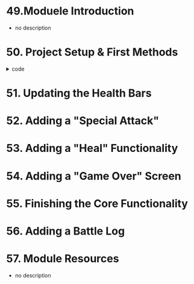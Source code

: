 # 49.Moduele Introduction

* no description

# 50. Project Setup & First Methods

<details>
<summary>code</summary>

* index.html

```html
<!DOCTYPE html>
<html lang="en">
  <head>
    <meta charset="UTF-8" />
    <meta name="viewport" content="width=device-width, initial-scale=1.0" />
    <title>Vue Basics</title>
    <link
      href="https://fonts.googleapis.com/css2?family=Jost:wght@400;700&display=swap"
      rel="stylesheet"
    />
    <link rel="stylesheet" href="styles.css" />
    <script src="https://unpkg.com/vue@next" defer></script>
    <script src="app.js" defer></script>
  </head>
  <body>
    <header>
      <h1>Monster Slayer</h1>
    </header>
    <div id="game">
      <section id="monster" class="container">
        <h2>Monster Health : {{ monsterHealth }}</h2>
        <div class="healthbar">
          <div class="healthbar__value"></div>
        </div>
      </section>
      <section id="player" class="container">
        <h2>Your Health : {{ playerHealth }}</h2>
        <div class="healthbar">
          <div class="healthbar__value"></div>
        </div>
      </section>
      <section id="controls">
        <button @click="attackMonster">ATTACK</button>
        <button>SPECIAL ATTACK</button>
        <button>HEAL</button>
        <button>SURRENDER</button>
      </section>
      <section id="log" class="container">
        <h2>Battle Log</h2>
        <ul></ul>
      </section>
    </div>
  </body>
</html>

```

* app.js

```js
/*
    Description.    methods for get random integer number between min, max value.
 
    @param  {integer}   min
    @param  {integer}   max

    @return {integer}   randomNum
*/
function getRandomValue(min, max) {
    
    const randomNum = Math.floor(Math.random() * (max - min)) + min;
    return randomNum;
}

const app = Vue.createApp({
    data() {
        return {
            playerHealth : 100,
            monsterHealth : 100,
        };
    },
    methods : {
        attackMonster() {
            const minDamage = 5,  maxDamage = 12;
            const randomDamage = getRandomValue(minDamage, maxDamage);

            this.monsterHealth -= randomDamage;
            this.attackPlayer();
        },
        attackPlayer() {
            const minDamage = 8, maxDamage = 15;
            const randomDamage = getRandomValue(minDamage, maxDamage);

            this.playerHealth -= randomDamage;
        }
    }
});

app.mount('#game')
```


</details>

# 51. Updating the Health Bars

# 52. Adding a "Special Attack"

# 53. Adding a "Heal" Functionality

# 54. Adding a "Game Over" Screen

# 55. Finishing the Core Functionality

# 56. Adding a Battle Log

# 57. Module Resources

* no description